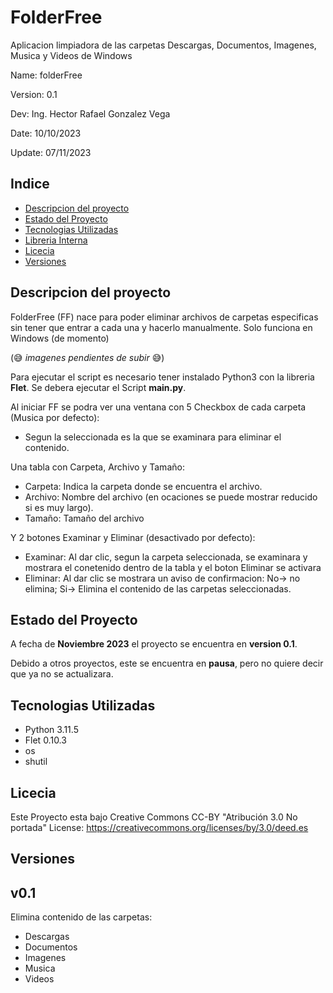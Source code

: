 # FolderFree
Aplicacion limpiadora de las carpetas Descargas, Documentos, Imagenes, Musica y Videos de Windows

Name: folderFree

Version: 0.1

Dev: Ing. Hector Rafael Gonzalez Vega

Date: 10/10/2023

Update: 07/11/2023

## Indice

* [Descripcion del proyecto](#descripcion-del-proyecto)
* [Estado del Proyecto](#estado-del-proyecto)
* [Tecnologias Utilizadas](#tecnologias-utilizadas)
* [Libreria Interna](#-libreria-interna)
* [Licecia](#-licencia)
* [Versiones](#Versiones)

## Descripcion del proyecto
FolderFree (FF) nace para poder eliminar archivos de carpetas especificas sin tener que entrar a cada una y hacerlo manualmente. Solo funciona en Windows (de momento)

(:sweat_smile: *imagenes pendientes de subir* :sweat_smile:)

Para ejecutar el script es necesario tener instalado Python3 con la libreria **Flet**. Se debera ejecutar el Script **main.py**.

Al iniciar FF se podra ver una ventana con 5 Checkbox de cada carpeta (Musica por defecto):
* Segun la seleccionada es la que se examinara para eliminar el contenido.

Una tabla con Carpeta, Archivo y Tamaño:
* Carpeta: Indica la carpeta donde se encuentra el archivo.
* Archivo: Nombre del archivo (en ocaciones se puede mostrar reducido si es muy largo).
* Tamaño: Tamaño del archivo

Y 2 botones Examinar y Eliminar (desactivado por defecto):
* Examinar: Al dar clic, segun la carpeta seleccionada, se examinara y mostrara el conetenido dentro de la tabla y el boton Eliminar se activara
* Eliminar: Al dar clic se mostrara un aviso de confirmacion: No-> no elimina; Si-> Elimina el contenido de las carpetas seleccionadas.

## Estado del Proyecto
A fecha de **Noviembre 2023** el proyecto se encuentra en **version 0.1**.

Debido a otros proyectos, este se encuentra en **pausa**, pero no quiere decir que ya no se actualizara.

## Tecnologias Utilizadas
* Python 3.11.5
* Flet 0.10.3
* os
* shutil

## Licecia
Este Proyecto esta bajo Creative Commons CC-BY "Atribución 3.0 No portada" License:
https://creativecommons.org/licenses/by/3.0/deed.es

## Versiones

v0.1
--
Elimina contenido de las carpetas:
* Descargas
* Documentos
* Imagenes
* Musica
* Videos